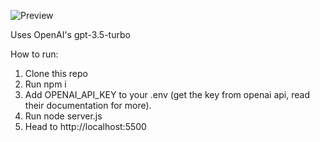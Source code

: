 ![Preview](https://i.imgur.com/Yt71MBp.png)

Uses OpenAI's gpt-3.5-turbo

How to run:
1. Clone this repo
2. Run npm i
3. Add OPENAI_API_KEY to your .env (get the key from openai api, read their documentation for more).
5. Run node server.js
6. Head to http://localhost:5500  
